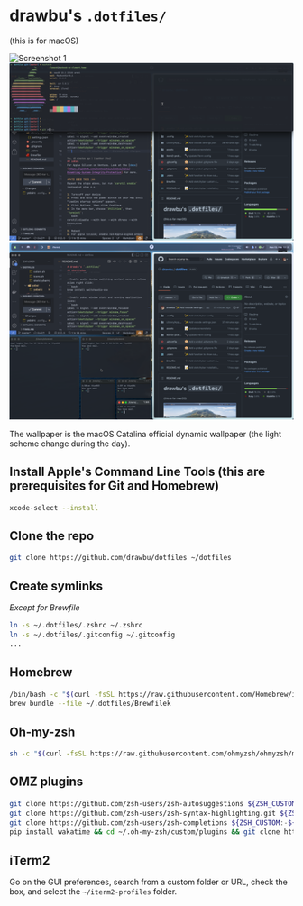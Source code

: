 # drawbu's `.dotfiles/`
(this is for macOS)

![Screenshot 1](./assets/screenshot-1.png)
![Screenshot 2](./assets/screenshot-2.png)
![Screenshot 3](./assets/screenshot-3.png)

The wallpaper is the macOS Catalina official dynamic wallpaper (the light scheme change during the day).

## Install Apple's Command Line Tools (this are prerequisites for Git and Homebrew)
```bash
xcode-select --install
```

## Clone the repo
```bash
git clone https://github.com/drawbu/dotfiles ~/dotfiles
```

## Create symlinks
*Except for Brewfile*
```bash
ln -s ~/.dotfiles/.zshrc ~/.zshrc
ln -s ~/.dotfiles/.gitconfig ~/.gitconfig
...
```

## Homebrew
```bash
/bin/bash -c "$(curl -fsSL https://raw.githubusercontent.com/Homebrew/install/HEAD/install.sh)"
brew bundle --file ~/.dotfiles/Brewfilek
```

## Oh-my-zsh
```bash
sh -c "$(curl -fsSL https://raw.githubusercontent.com/ohmyzsh/ohmyzsh/master/tools/install.sh)"
```

## OMZ plugins
```bash
git clone https://github.com/zsh-users/zsh-autosuggestions ${ZSH_CUSTOM:-~/.oh-my-zsh/custom}/plugins/zsh-autosuggestions
git clone https://github.com/zsh-users/zsh-syntax-highlighting.git ${ZSH_CUSTOM:-~/.oh-my-zsh/custom}/plugins/zsh-syntax-highlighting
git clone https://github.com/zsh-users/zsh-completions ${ZSH_CUSTOM:-${ZSH:-~/.oh-my-zsh}/custom}/plugins/zsh-completions
pip install wakatime && cd ~/.oh-my-zsh/custom/plugins && git clone https://github.com/wbingli/zsh-wakatime.git
```

## iTerm2
Go on the GUI preferences, search from a custom folder or URL, check the box, and select the `~/iterm2-profiles` folder.
